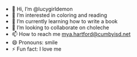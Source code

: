 - 👋 Hi, I’m @lucygirldemon
- 👀 I’m interested in coloring and reading
- 🌱 I’m currently learning how to write a book
- 💞️ I’m looking to collaborate on choleche
- 📫 How to reach me mya.hartford@cumbyisd.net
- 😄 Pronouns: smile
- ⚡ Fun fact: I love me 

<!---
lucygirldemon/lucygirldemon is a ✨ special ✨ repository because its `README.md` (this file) appears on your GitHub profile.
You can click the Preview link to take a look at your changes.
--->
